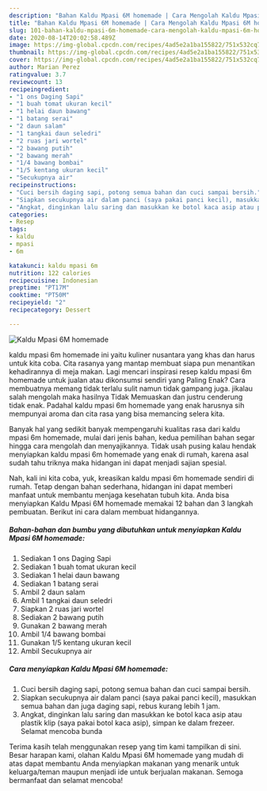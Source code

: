 ```yaml
---
description: "Bahan Kaldu Mpasi 6M homemade | Cara Mengolah Kaldu Mpasi 6M homemade Yang Bikin Ngiler"
title: "Bahan Kaldu Mpasi 6M homemade | Cara Mengolah Kaldu Mpasi 6M homemade Yang Bikin Ngiler"
slug: 101-bahan-kaldu-mpasi-6m-homemade-cara-mengolah-kaldu-mpasi-6m-homemade-yang-bikin-ngiler
date: 2020-08-14T20:02:58.489Z
image: https://img-global.cpcdn.com/recipes/4ad5e2a1ba155822/751x532cq70/kaldu-mpasi-6m-homemade-foto-resep-utama.jpg
thumbnail: https://img-global.cpcdn.com/recipes/4ad5e2a1ba155822/751x532cq70/kaldu-mpasi-6m-homemade-foto-resep-utama.jpg
cover: https://img-global.cpcdn.com/recipes/4ad5e2a1ba155822/751x532cq70/kaldu-mpasi-6m-homemade-foto-resep-utama.jpg
author: Marian Perez
ratingvalue: 3.7
reviewcount: 13
recipeingredient:
- "1 ons Daging Sapi"
- "1 buah tomat ukuran kecil"
- "1 helai daun bawang"
- "1 batang serai"
- "2 daun salam"
- "1 tangkai daun seledri"
- "2 ruas jari wortel"
- "2 bawang putih"
- "2 bawang merah"
- "1/4 bawang bombai"
- "1/5 kentang ukuran kecil"
- "Secukupnya air"
recipeinstructions:
- "Cuci bersih daging sapi, potong semua bahan dan cuci sampai bersih."
- "Siapkan secukupnya air dalam panci (saya pakai panci kecil), masukkan semua bahan dan juga daging sapi, rebus kurang lebih 1 jam."
- "Angkat, dinginkan lalu saring dan masukkan ke botol kaca asip atau plastik klip (saya pakai botol kaca asip), simpan ke dalam frezeer. Selamat mencoba bunda"
categories:
- Resep
tags:
- kaldu
- mpasi
- 6m

katakunci: kaldu mpasi 6m 
nutrition: 122 calories
recipecuisine: Indonesian
preptime: "PT17M"
cooktime: "PT50M"
recipeyield: "2"
recipecategory: Dessert

---
```



![Kaldu Mpasi 6M homemade](https://img-global.cpcdn.com/recipes/4ad5e2a1ba155822/751x532cq70/kaldu-mpasi-6m-homemade-foto-resep-utama.jpg)


kaldu mpasi 6m homemade ini yaitu kuliner nusantara yang khas dan harus untuk kita coba. Cita rasanya yang mantap membuat siapa pun menantikan kehadirannya di meja makan.
Lagi mencari inspirasi resep kaldu mpasi 6m homemade untuk jualan atau dikonsumsi sendiri yang Paling Enak? Cara membuatnya memang tidak terlalu sulit namun tidak gampang juga. jikalau salah mengolah maka hasilnya Tidak Memuaskan dan justru cenderung tidak enak. Padahal kaldu mpasi 6m homemade yang enak harusnya sih mempunyai aroma dan cita rasa yang bisa memancing selera kita.



Banyak hal yang sedikit banyak mempengaruhi kualitas rasa dari kaldu mpasi 6m homemade, mulai dari jenis bahan, kedua pemilihan bahan segar hingga cara mengolah dan menyajikannya. Tidak usah pusing kalau hendak menyiapkan kaldu mpasi 6m homemade yang enak di rumah, karena asal sudah tahu triknya maka hidangan ini dapat menjadi sajian spesial.


Nah, kali ini kita coba, yuk, kreasikan kaldu mpasi 6m homemade sendiri di rumah. Tetap dengan bahan sederhana, hidangan ini dapat memberi manfaat untuk membantu menjaga kesehatan tubuh kita. Anda bisa menyiapkan Kaldu Mpasi 6M homemade memakai 12 bahan dan 3 langkah pembuatan. Berikut ini cara dalam membuat hidangannya.

<!--inarticleads1-->

##### Bahan-bahan dan bumbu yang dibutuhkan untuk menyiapkan Kaldu Mpasi 6M homemade:

1. Sediakan 1 ons Daging Sapi
1. Sediakan 1 buah tomat ukuran kecil
1. Sediakan 1 helai daun bawang
1. Sediakan 1 batang serai
1. Ambil 2 daun salam
1. Ambil 1 tangkai daun seledri
1. Siapkan 2 ruas jari wortel
1. Sediakan 2 bawang putih
1. Gunakan 2 bawang merah
1. Ambil 1/4 bawang bombai
1. Gunakan 1/5 kentang ukuran kecil
1. Ambil Secukupnya air




<!--inarticleads2-->

##### Cara menyiapkan Kaldu Mpasi 6M homemade:

1. Cuci bersih daging sapi, potong semua bahan dan cuci sampai bersih.
1. Siapkan secukupnya air dalam panci (saya pakai panci kecil), masukkan semua bahan dan juga daging sapi, rebus kurang lebih 1 jam.
1. Angkat, dinginkan lalu saring dan masukkan ke botol kaca asip atau plastik klip (saya pakai botol kaca asip), simpan ke dalam frezeer. Selamat mencoba bunda




Terima kasih telah menggunakan resep yang tim kami tampilkan di sini. Besar harapan kami, olahan Kaldu Mpasi 6M homemade yang mudah di atas dapat membantu Anda menyiapkan makanan yang menarik untuk keluarga/teman maupun menjadi ide untuk berjualan makanan. Semoga bermanfaat dan selamat mencoba!
